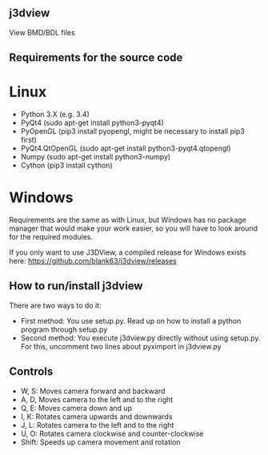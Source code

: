 ## j3dview
View BMD/BDL files

## Requirements for the source code
# Linux
* Python 3.X (e.g. 3.4)
* PyQt4 (sudo apt-get install python3-pyqt4)
* PyOpenGL (pip3 install pyopengl, might be necessary to install pip3 first)
* PyQt4.QtOpenGL (sudo apt-get install python3-pyqt4.qtopengl)
* Numpy (sudo apt-get install python3-numpy)
* Cython (pip3 install cython)

# Windows
Requirements are the same as with Linux, but Windows has no package manager 
that would make your work easier, so you will have to look around for the required modules.

If you only want to use J3DView, a compiled release for Windows exists here: https://github.com/blank63/j3dview/releases

## How to run/install j3dview
There are two ways to do it:
* First method: You use setup.py. Read up on how to install a python program through setup.py
* Second method: You execute j3dview.py directly without using setup.py. For this, uncomment two lines about pyximport in j3dview.py


## Controls
* W, S:     Moves camera forward and backward
* A, D,     Moves camera to the left and to the right
* Q, E:     Moves camera down and up
* I, K:     Rotates camera upwards and downwards
* J, L:     Rotates camera to the left and to the right
* U, O:     Rotates camera clockwise and counter-clockwise
* Shift:    Speeds up camera movement and rotation

